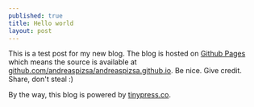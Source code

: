 ```yaml
---
published: true
title: Hello world
layout: post
---
```

This is a test post for my new blog. The blog is hosted on [Github Pages](http://pages.github.com/) which means the source is available at [github.com/andreaspizsa/andreaspizsa.github.io](http://github.com/andreaspizsa/andreaspizsa.github.io). Be nice. Give credit. Share, don't steal :)

By the way, this blog is powered by [tinypress.co](https://tinypress.co).